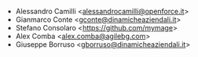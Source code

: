 - Alessandro Camilli \<<alessandrocamilli@openforce.it>\>
- Gianmarco Conte \<<gconte@dinamicheaziendali.it>\>
- Stefano Consolaro \<<https://github.com/mymage>\>
- Alex Comba \<<alex.comba@agilebg.com>\>
- Giuseppe Borruso \<<gborruso@dinamicheaziendali.it>\>
